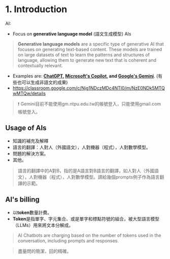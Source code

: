 # 1. Introduction


AI:  

  - Focus on **generative language model** (語文生成模型) AIs 

> **Generative language models** are a specific type of generative AI that focuses on generating text-based content. These models are trained on large datasets of text to learn the patterns and structures of language, allowing them to generate new text that is coherent and contextually relevant.

  - Examples are: **[ChatGPT](https://chatgpt.com), [Microsoft's Copilot](https://copilot.microsoft.com/), and [Google's Gemini](https://gemini.google.com/app)**. (有些也可以生成非語文的成果)  
  - <https://classroom.google.com/c/Njg1NDczMDc4NTI0/m/NzE0NDk5MTQwMTQw/details>
  
> :exclamation: Gemini目前不能使用gm.ntpu.edu.tw的帳號登入，只能使用gmail.com帳號登入。

## Usage of AIs

  - 知識的補充及解釋  
  - 語言的翻譯：人對人（外國語文），人對機器（程式），人對數學模型。 
  - 問題的解決方案。
  - 其他。

> 語言的翻譯中的A對B，指的是A語言對B語言的翻譯，如人對人（外國語文），人對機器（程式），人對數學模型。請給幾個prompts例子作為語言翻譯的示範。

## AI's billing

  - 以**token**數量計費。  
  - **Token**是指單字、字元集合、或是單字和標點符號的組合，被大型語言模型（LLMs）用來將文本分解成。

> AI Chatbots are charging based on the number of tokens used in the conversation, including prompts and responses.  

> 盡量問的簡潔，回的精確。